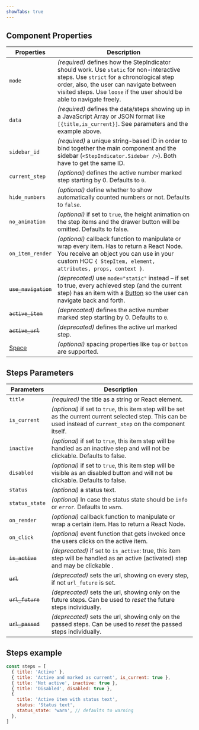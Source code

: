 ```yaml
---
showTabs: true
---
```


## Component Properties

| Properties                                  | Description                                                                                                                                                                                                                                                 |
| ------------------------------------------- | ----------------------------------------------------------------------------------------------------------------------------------------------------------------------------------------------------------------------------------------------------------- |
| `mode`                                      | _(required)_ defines how the StepIndicator should work. Use `static` for non-interactive steps. Use `strict` for a chronological step order, also, the user can navigate between visited steps. Use `loose` if the user should be able to navigate freely. |
| `data`                                      | _(required)_ defines the data/steps showing up in a JavaScript Array or JSON format like `[{title,is_current}]`. See parameters and the example above.                                                                                                         |
| `sidebar_id`                                | _(required)_ a unique string-based ID in order to bind together the main component and the sidebar (`<StepIndicator.Sidebar />`). Both have to get the same ID.                                                                                           |
| `current_step`                              | _(optional)_ defines the active number marked step starting by 0. Defaults to `0`.                                                                                                                                                                          |
| `hide_numbers`                              | _(optional)_ define whether to show automatically counted numbers or not. Defaults to `false`.                                                                                                                                                              |
| `no_animation`                              | _(optional)_ if set to `true`, the height animation on the step items and the drawer button will be omitted. Defaults to false.                                                                                                                             |
| `on_item_render`                            | _(optional)_ callback function to manipulate or wrap every item. Has to return a React Node. You receive an object you can use in your custom HOC `{ StepItem, element, attributes, props, context }`.                                                      |
| ~~`use_navigation`~~                        | _(deprecated)_ use `mode="static"` instead – if set to true, every achieved step (and the current step) has an item with a [Button](/uilib/components/button) so the user can navigate back and forth.                                                      |
| ~~`active_item`~~                           | _(deprecated)_ defines the active number marked step starting by 0. Defaults to `0`.                                                                                                                                                                        |
| ~~`active_url`~~                            | _(deprecated)_ defines the active url marked step.                                                                                                                                                                                                          |
| [Space](/uilib/components/space/properties) | _(optional)_ spacing properties like `top` or `bottom` are supported.                                                                                                                                                                                       |

## Steps Parameters

| Parameters       | Description                                                                                                                                                         |
| ---------------- | ------------------------------------------------------------------------------------------------------------------------------------------------------------------- |
| `title`          | _(required)_ the title as a string or React element.                                                                                                               |
| `is_current`     | _(optional)_ if set to `true`, this item step will be set as the current current selected step. This can be used instead of `current_step` on the component itself. |
| `inactive`       | _(optional)_ if set to `true`, this item step will be handled as an inactive step and will not be clickable. Defaults to false.                                     |
| `disabled`       | _(optional)_ if set to `true`, this item step will be visible as an disabled button and will not be clickable. Defaults to false.                                   |
| `status`         | _(optional)_ a status text.                                                                                                                                         |
| `status_state`   | _(optional)_ In case the status state should be `info` or `error`. Defaults to `warn`.                                                                              |
| `on_render`      | _(optional)_ callback function to manipulate or wrap a certain item. Has to return a React Node.                                                                    |
| `on_click`       | _(optional)_ event function that gets invoked once the users clicks on the active item.                                                                             |
| ~~`is_active`~~  | _(deprecated)_ if set to `is_active`: true, this item step will be handled as an active (activated) step and may be clickable .                                     |
| ~~`url`~~        | _(deprecated)_ sets the url, showing on every step, if not `url_future` is set.                                                                                     |
| ~~`url_future`~~ | _(deprecated)_ sets the url, showing only on the future steps. Can be used to _reset_ the future steps individually.                                                |
| ~~`url_passed`~~ | _(deprecated)_ sets the url, showing only on the passed steps. Can be used to _reset_ the passed steps individually.                                                |

## Steps example

```js
const steps = [
  { title: 'Active' },
  { title: 'Active and marked as current', is_current: true },
  { title: 'Not active', inactive: true },
  { title: 'Disabled', disabled: true },
  {
    title: 'Active item with status text',
    status: 'Status text',
    status_state: 'warn', // defaults to warning
  },
]
```
